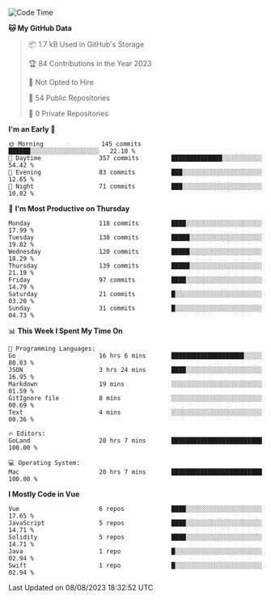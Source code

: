 <!--START_SECTION:waka-->
![Code Time](http://img.shields.io/badge/Code%20Time-794%20hrs%2052%20mins-blue)

**🐱 My GitHub Data** 

> 📦 1.7 kB Used in GitHub's Storage 
 > 
> 🏆 84 Contributions in the Year 2023
 > 
> 🚫 Not Opted to Hire
 > 
> 📜 54 Public Repositories 
 > 
> 🔑 0 Private Repositories 
 > 
**I'm an Early 🐤** 

```text
🌞 Morning                145 commits         ██████░░░░░░░░░░░░░░░░░░░   22.10 % 
🌆 Daytime                357 commits         ██████████████░░░░░░░░░░░   54.42 % 
🌃 Evening                83 commits          ███░░░░░░░░░░░░░░░░░░░░░░   12.65 % 
🌙 Night                  71 commits          ███░░░░░░░░░░░░░░░░░░░░░░   10.82 % 
```
📅 **I'm Most Productive on Thursday** 

```text
Monday                   118 commits         ████░░░░░░░░░░░░░░░░░░░░░   17.99 % 
Tuesday                  130 commits         █████░░░░░░░░░░░░░░░░░░░░   19.82 % 
Wednesday                120 commits         █████░░░░░░░░░░░░░░░░░░░░   18.29 % 
Thursday                 139 commits         █████░░░░░░░░░░░░░░░░░░░░   21.19 % 
Friday                   97 commits          ████░░░░░░░░░░░░░░░░░░░░░   14.79 % 
Saturday                 21 commits          █░░░░░░░░░░░░░░░░░░░░░░░░   03.20 % 
Sunday                   31 commits          █░░░░░░░░░░░░░░░░░░░░░░░░   04.73 % 
```


📊 **This Week I Spent My Time On** 

```text
💬 Programming Languages: 
Go                       16 hrs 6 mins       ████████████████████░░░░░   80.03 % 
JSON                     3 hrs 24 mins       ████░░░░░░░░░░░░░░░░░░░░░   16.95 % 
Markdown                 19 mins             ░░░░░░░░░░░░░░░░░░░░░░░░░   01.59 % 
GitIgnore file           8 mins              ░░░░░░░░░░░░░░░░░░░░░░░░░   00.69 % 
Text                     4 mins              ░░░░░░░░░░░░░░░░░░░░░░░░░   00.36 % 

🔥 Editors: 
GoLand                   20 hrs 7 mins       █████████████████████████   100.00 % 

💻 Operating System: 
Mac                      20 hrs 7 mins       █████████████████████████   100.00 % 
```

**I Mostly Code in Vue** 

```text
Vue                      6 repos             ████░░░░░░░░░░░░░░░░░░░░░   17.65 % 
JavaScript               5 repos             ████░░░░░░░░░░░░░░░░░░░░░   14.71 % 
Solidity                 5 repos             ████░░░░░░░░░░░░░░░░░░░░░   14.71 % 
Java                     1 repo              █░░░░░░░░░░░░░░░░░░░░░░░░   02.94 % 
Swift                    1 repo              █░░░░░░░░░░░░░░░░░░░░░░░░   02.94 % 
```




 Last Updated on 08/08/2023 18:32:52 UTC
<!--END_SECTION:waka-->
